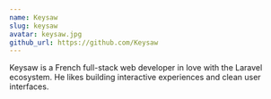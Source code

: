 ```yaml
---
name: Keysaw
slug: keysaw
avatar: keysaw.jpg
github_url: https://github.com/Keysaw
---
```


Keysaw is a French full-stack web developer in love with the Laravel ecosystem. He likes building interactive experiences and clean user interfaces.
